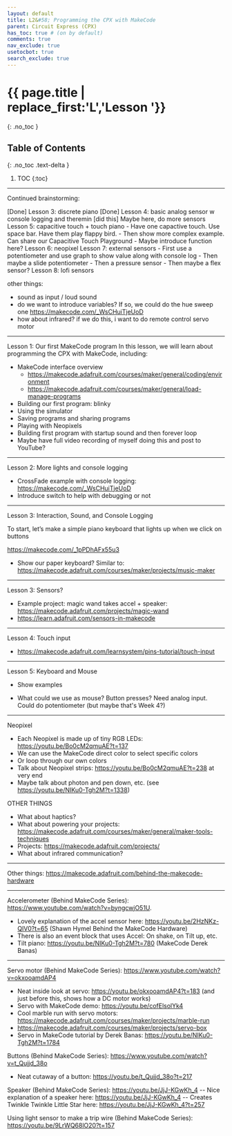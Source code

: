 ```yaml
---
layout: default
title: L2&#58; Programming the CPX with MakeCode
parent: Circuit Express (CPX)
has_toc: true # (on by default)
comments: true
nav_exclude: true
usetocbot: true
search_exclude: true
---
```

# {{ page.title | replace_first:'L','Lesson '}}
{: .no_toc }

## Table of Contents
{: .no_toc .text-delta }

1. TOC
{:toc}
---

Continued brainstorming:

[Done] Lesson 3: discrete piano
[Done] Lesson 4: basic analog sensor w console logging and theremin [did this]
Maybe here, do more sensors
Lesson 5: capacitive touch + touch piano
    - Have one capactive touch. Use space bar. Have them play flappy bird.
    - Then show more complex example. Can share our Capacitive Touch Playground
    - Maybe introduce function here?
Lesson 6: neopixel
Lesson 7: external sensors
    - First use a potentiometer and use graph to show value along with console log
    - Then maybe a slide potentiometer
    - Then a pressure sensor
    - Then maybe a flex sensor?
Lesson 8: lofi sensors

other things:
- sound as input / loud sound
- do we want to introduce variables? If so, we could do the hue sweep one https://makecode.com/_WsCHuiTjeUoD
- how about infrared? if we do this, i want to do remote control servo motor

----
Lesson 1: Our first MakeCode program
In this lesson, we will learn about programming the CPX with MakeCode, including:

- MakeCode interface overview
    - https://makecode.adafruit.com/courses/maker/general/coding/environment
    - https://makecode.adafruit.com/courses/maker/general/load-manage-programs
- Building our first program: blinky
- Using the simulator
- Saving programs and sharing programs
- Playing with Neopixels
- Building first program with startup sound and then forever loop
- Maybe have full video recording of myself doing this and post to YouTube?

----
Lesson 2: More lights and console logging
- CrossFade example with console logging: https://makecode.com/_WsCHuiTjeUoD
- Introduce switch to help with debugging or not

-----
Lesson 3: Interaction, Sound, and Console Logging

To start, let’s make a simple piano keyboard that lights up when we click on buttons

https://makecode.com/_1pPDhAFx55u3

- Show our paper keyboard? Similar to: https://makecode.adafruit.com/courses/maker/projects/music-maker

-----
Lesson 3: Sensors?

- Example project: magic wand takes accel + speaker: https://makecode.adafruit.com/projects/magic-wand
- https://learn.adafruit.com/sensors-in-makecode

------
Lesson 4: Touch input

- https://makecode.adafruit.com/learnsystem/pins-tutorial/touch-input

-----
Lesson 5: Keyboard and Mouse

- Show examples

- What could we use as mouse? Button presses? Need analog input. Could do potentiometer (but maybe that's Week 4?)

-------
Neopixel
- Each Neopixel is made up of tiny RGB LEDs: https://youtu.be/Bo0cM2qmuAE?t=137
- We can use the MakeCode direct color to select specific colors
- Or loop through our own colors
- Talk about Neopixel strips: https://youtu.be/Bo0cM2qmuAE?t=238 at very end
- Maybe talk about photon and pen down, etc. (see https://youtu.be/NIKu0-Tgh2M?t=1338)

OTHER THINGS
- What about haptics?
- What about powering your projects: https://makecode.adafruit.com/courses/maker/general/maker-tools-techniques
- Projects: https://makecode.adafruit.com/projects/
- What about infrared communication?

----

Other things:
https://makecode.adafruit.com/behind-the-makecode-hardware

----
Accelerometer (Behind MakeCode Series): https://www.youtube.com/watch?v=byngcwjO51U. 
- Lovely explanation of the accel sensor here: https://youtu.be/2HzNKz-QlV0?t=65 (Shawn Hymel Behind the MakeCode Hardware)
- There is also an event block that uses Accel: On shake, on Tilt up, etc.
- Tilt piano: https://youtu.be/NIKu0-Tgh2M?t=780 (MakeCode Derek Banas)

----
Servo motor (Behind MakeCode Series): https://www.youtube.com/watch?v=okxooamdAP4 
- Neat inside look at servo: https://youtu.be/okxooamdAP4?t=183 (and just before this, shows how a DC motor works)
- Servo with MakeCode demo: https://youtu.be/cofElsolYk4
- Cool marble run with servo motors: https://makecode.adafruit.com/courses/maker/projects/marble-run
- https://makecode.adafruit.com/courses/maker/projects/servo-box
- Servo in MakeCode tutorial by Derek Banas: https://youtu.be/NIKu0-Tgh2M?t=1784

Buttons (Behind MakeCode Series): https://www.youtube.com/watch?v=t_Qujjd_38o
- Neat cutaway of a button: https://youtu.be/t_Qujjd_38o?t=217

Speaker (Behind MakeCode Series): https://youtu.be/JjJ-KGwKh_4
-- Nice explanation of a speaker here: https://youtu.be/JjJ-KGwKh_4
-- Creates Twinkle Twinkle Little Star here: https://youtu.be/JjJ-KGwKh_4?t=257

Using light sensor to make a trip wire (Behind MakeCode Series): https://youtu.be/9LrWQ68lO20?t=157